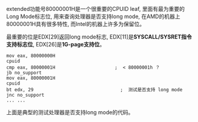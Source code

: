 extended功能号80000001H是一个很重要的CPUID leaf, 里面有最为重要的Long Mode标志位, 用来查询处理器是否支持long mode, 在AMD的机器上80000001H具有很多特性, 而Intel的机器上许多为保留位。

最重要的位是EDX[29]返回long mode标志, EDX[11]是**SYSCALL/SYSRET指令支持标志位**, EDX[26]是**1G\-page支持位**。

```assembly
mov eax, 80000000H
cpuid
cmp eax, 80000001H                      ;  < 80000001h ？
jb no_support
mov eax, 80000001H
cpuid
bt edx, 29                                ;  测试是否支持 long mode
jnc no_support
... ...
```

上面是典型的测试处理器是否支持long mode的代码。